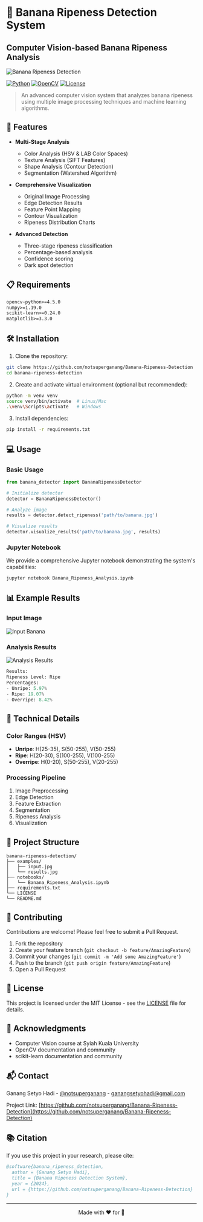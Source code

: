 # 🍌 Banana Ripeness Detection System
## Computer Vision-based Banana Ripeness Analysis

![Banana Ripeness Detection](banner.png)

[![Python](https://img.shields.io/badge/Python-3.8%2B-blue.svg)](https://www.python.org/downloads/)
[![OpenCV](https://img.shields.io/badge/OpenCV-4.5%2B-green.svg)](https://opencv.org/)
[![License](https://img.shields.io/badge/License-MIT-yellow.svg)](LICENSE)

> An advanced computer vision system that analyzes banana ripeness using multiple image processing techniques and machine learning algorithms.

## 🚀 Features

- **Multi-Stage Analysis**
  - Color Analysis (HSV & LAB Color Spaces)
  - Texture Analysis (SIFT Features)
  - Shape Analysis (Contour Detection)
  - Segmentation (Watershed Algorithm)

- **Comprehensive Visualization**
  - Original Image Processing
  - Edge Detection Results
  - Feature Point Mapping
  - Contour Visualization
  - Ripeness Distribution Charts

- **Advanced Detection**
  - Three-stage ripeness classification
  - Percentage-based analysis
  - Confidence scoring
  - Dark spot detection

## 📋 Requirements

```txt
opencv-python>=4.5.0
numpy>=1.19.0
scikit-learn>=0.24.0
matplotlib>=3.3.0
```

## 🛠️ Installation

1. Clone the repository:
```bash
git clone https://github.com/notsuperganang/Banana-Ripeness-Detection
cd banana-ripeness-detection
```

2. Create and activate virtual environment (optional but recommended):
```bash
python -m venv venv
source venv/bin/activate  # Linux/Mac
.\venv\Scripts\activate   # Windows
```

3. Install dependencies:
```bash
pip install -r requirements.txt
```

## 💻 Usage

### Basic Usage

```python
from banana_detector import BananaRipenessDetector

# Initialize detector
detector = BananaRipenessDetector()

# Analyze image
results = detector.detect_ripeness('path/to/banana.jpg')

# Visualize results
detector.visualize_results('path/to/banana.jpg', results)
```

### Jupyter Notebook

We provide a comprehensive Jupyter notebook demonstrating the system's capabilities:
```bash
jupyter notebook Banana_Ripeness_Analysis.ipynb
```

## 📊 Example Results

### Input Image
![Input Banana](examples/input/pisang.jpg)

### Analysis Results
![Analysis Results](examples/results/output.png)

```python
Results:
Ripeness Level: Ripe
Percentages:
- Unripe: 5.97%
- Ripe: 19.07%
- Overripe: 8.42%
```

## 🔬 Technical Details

### Color Ranges (HSV)
- **Unripe**: H(25-35), S(50-255), V(50-255)
- **Ripe**: H(20-30), S(100-255), V(100-255)
- **Overripe**: H(0-20), S(50-255), V(20-255)

### Processing Pipeline
1. Image Preprocessing
2. Edge Detection
3. Feature Extraction
4. Segmentation
5. Ripeness Analysis
6. Visualization

## 📝 Project Structure

```
banana-ripeness-detection/
├── examples/
│   ├── input.jpg
│   └── results.jpg
├── notebooks/
│   └── Banana_Ripeness_Analysis.ipynb
├── requirements.txt
└── LICENSE
└── README.md
```

## 🤝 Contributing

Contributions are welcome! Please feel free to submit a Pull Request.

1. Fork the repository
2. Create your feature branch (`git checkout -b feature/AmazingFeature`)
3. Commit your changes (`git commit -m 'Add some AmazingFeature'`)
4. Push to the branch (`git push origin feature/AmazingFeature`)
5. Open a Pull Request

## 📄 License

This project is licensed under the MIT License - see the [LICENSE](LICENSE) file for details.

## 🙏 Acknowledgments

- Computer Vision course at Syiah Kuala University
- OpenCV documentation and community
- scikit-learn documentation and community

## 📬 Contact

Ganang Setyo Hadi - [@notsuperganang](https://www.instagram.com/notsuperganang/) - ganangsetyohadi@gmail.com

Project Link: [https://github.com/notsuperganang/Banana-Ripeness-Detection](https://github.com/notsuperganang/Banana-Ripeness-Detection)

## 📚 Citation

If you use this project in your research, please cite:

```bibtex
@software{banana_ripeness_detection,
  author = {Ganang Setyo Hadi},
  title = {Banana Ripeness Detection System},
  year = {2024},
  url = {https://github.com/notsuperganang/Banana-Ripeness-Detection}
}
```

---
<p align="center">
  Made with ❤️ for 🍌
</p>